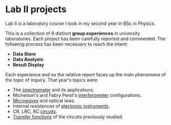 # Lab II projects
Lab II is a laboratory course I took in my second year in BSc in Physics.

This is a collection of 6 distinct **group experiences** in university laboratories. Each project has been carefully reported and commented.
The following process has been necessary to reach the intent:
- **Data Store**
- **Data Analysis**
- **Result Display**

Each experience and so the relative report faces up the main phenomena of the topic of inquiry.
That year's topics were:

- The [spectrometer](/Spectrometer) and its applications.
- Michelson's and Fabry Perot's [interferometer](/Interferometer) configurations.
- [Microwaves](/Microwaves) and optical laws.
- Internal resistences of [electronic instruments](/Circuits-1).
- CR, LRC, RC [circuits](/Circuits-2).
- [Transfer functions](/Circuits-3) of the circuits previously studied.
